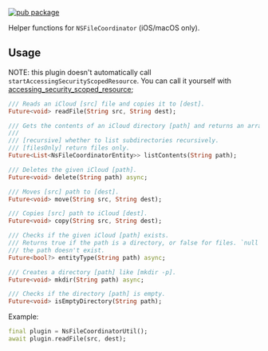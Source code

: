 [![pub package](https://img.shields.io/pub/v/ns_file_coordinator_util.svg)](https://pub.dev/packages/ns_file_coordinator_util)

Helper functions for `NSFileCoordinator` (iOS/macOS only).

## Usage

NOTE: this plugin doesn't automatically call `startAccessingSecurityScopedResource`. You can call it yourself with [accessing_security_scoped_resource](https://pub.dev/packages/accessing_security_scoped_resource);

```dart
/// Reads an iCloud [src] file and copies it to [dest].
Future<void> readFile(String src, String dest);

/// Gets the contents of an iCloud directory [path] and returns an array of [NsFileCoordinatorEntity].
///
/// [recursive] whether to list subdirectories recursively.
/// [filesOnly] return files only.
Future<List<NsFileCoordinatorEntity>> listContents(String path);

/// Deletes the given iCloud [path].
Future<void> delete(String path) async;

/// Moves [src] path to [dest].
Future<void> move(String src, String dest);

/// Copies [src] path to iCloud [dest].
Future<void> copy(String src, String dest);

/// Checks if the given iCloud [path] exists.
/// Returns true if the path is a directory, or false for files. `null` if
/// the path doesn't exist.
Future<bool?> entityType(String path) async;

/// Creates a directory [path] like [mkdir -p].
Future<void> mkdir(String path) async;

/// Checks if the directory [path] is empty.
Future<void> isEmptyDirectory(String path);
```

Example:

```dart
final plugin = NsFileCoordinatorUtil();
await plugin.readFile(src, dest);
```
